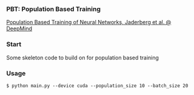 ### PBT: Population Based Training

[Population Based Training of Neural Networks, Jaderberg et al. @ DeepMind](https://arxiv.org/abs/1711.09846)

### Start
Some skeleton code to build on for population based training

### Usage
`$ python main.py --device cuda --population_size 10 --batch_size 20`
